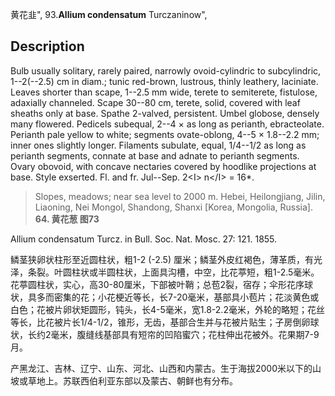 黄花韭",
93.**Allium condensatum** Turczaninow",

## Description
Bulb usually solitary, rarely paired, narrowly ovoid-cylindric to subcylindric, 1--2(--2.5) cm in diam.; tunic red-brown, lustrous, thinly leathery, laciniate. Leaves shorter than scape, 1--2.5 mm wide, terete to semiterete, fistulose, adaxially channeled. Scape 30--80 cm, terete, solid, covered with leaf sheaths only at base. Spathe 2-valved, persistent. Umbel globose, densely many flowered. Pedicels subequal, 2--4 × as long as perianth, ebracteolate. Perianth pale yellow to white; segments ovate-oblong, 4--5 × 1.8--2.2 mm; inner ones slightly longer. Filaments subulate, equal, 1/4--1/2 as long as perianth segments, connate at base and adnate to perianth segments. Ovary obovoid, with concave nectaries covered by hoodlike projections at base. Style exserted. Fl. and fr. Jul--Sep. 2&lt;I&gt; n&lt;/I&gt; = 16*.

> Slopes, meadows; near sea level to 2000 m. Hebei, Heilongjiang, Jilin, Liaoning, Nei Mongol, Shandong, Shanxi [Korea, Mongolia, Russia].
**64. 黄花葱 图73**

Allium condensatum Turcz. in Bull. Soc. Nat. Mosc. 27: 121. 1855.

鳞茎狭卵状柱形至近圆柱状，粗1-2 (-2.5) 厘米；鳞茎外皮红褐色，薄革质，有光泽，条裂。叶圆柱状或半圆柱状，上面具沟槽，中空，比花葶短，粗1-2.5毫米。花葶圆柱状，实心，高30-80厘米，下部被叶鞘；总苞2裂，宿存；伞形花序球状，具多而密集的花；小花梗近等长，长7-20毫米，基部具小苞片；花淡黄色或白色；花被片卵状矩圆形，钝头，长4-5毫米，宽1.8-2.2毫米，外轮的略短；花丝等长，比花被片长1/4-1/2，锥形，无齿，基部合生并与花被片贴生；子房倒卵球状，长约2毫米，腹缝线基部具有短帘的凹陷蜜穴；花柱伸出花被外。花果期7-9月。

产黑龙江、吉林、辽宁、山东、河北、山西和内蒙古。生于海拔2000米以下的山坡或草地上。苏联西伯利亚东部以及蒙古、朝鲜也有分布。
